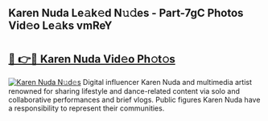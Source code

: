 ## Karen Nuda Le𝚊k𝚎d N𝚞𝚍es - Part-7gC Photos Vid𝚎o Le𝚊ks vmReY

# <h2><a href="http://fbea5u.evod.top/?m=Karen+Nuda">🔗 👉🔴 Karen Nuda Vid𝚎o Ph𝚘t𝚘s</a></h2>

[![Karen Nuda N𝚞d𝚎s](https://i.imgur.com/8V9OHl7.gif)](http://fbea5u.evod.top/?m=Karen+Nuda)
Digital influencer Karen Nuda and multimedia artist renowned for sharing lifestyle and dance-related content via solo and collaborative performances and brief vlogs. Public figures Karen Nuda have a responsibility to represent their communities. 
